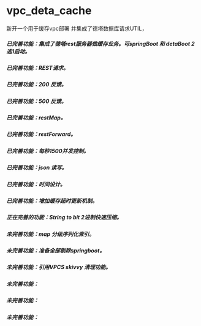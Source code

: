 # vpc_deta_cache
新开一个用于缓存vpc部署 并集成了德塔数据库请求UTIL，
##### 已完善功能：集成了德塔rest服务器做缓存业务。可springBoot 和 detaBoot 2选1启动。
##### 已完善功能：REST请求。
##### 已完善功能：200 反馈。
##### 已完善功能：500 反馈。
##### 已完善功能：restMap。
##### 已完善功能：restForward。
##### 已完善功能：每秒1500并发控制。
##### 已完善功能：json 读写。
##### 已完善功能：时间设计。
##### 已完善功能：增加缓存超时更新机制。

##### 正在完善的功能：String to bit 2进制快速压缩。

##### 未完善功能：map 分级序列化索引。
##### 未完善功能：准备全部剔除springboot。  
##### 未完善功能：引用VPCS skivvy 清理功能。
##### 未完善功能：
##### 未完善功能：
##### 未完善功能：

